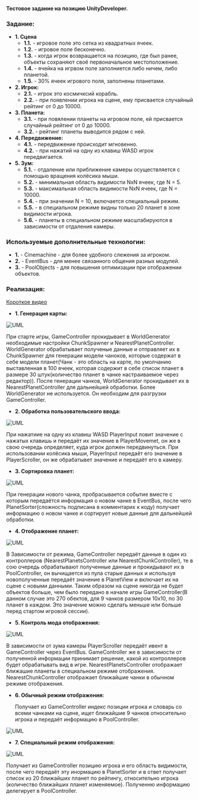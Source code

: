 #### Тестовое задание на позицию UnityDeveloper.
### **Задание:** 
+ **1. Сцена**
  + **1.1.** - игровое поле это сетка из квадратных ячеек.
  + **1.2.** - игровое поле бесконечно.
  + **1.3.** - когда игрок возвращается на позицию, где был ранее, объекты сохраняют своё первоначальное местоположение.
  + **1.4.** - ячейка на игрвом поле заполниется либо ничем, либо планетой.
  + **1.5.** - 30% ячеек игрового поля, заполнены планетами.
+ **2. Игрок:**
  + **2.1.** - игрок это космичксий корабль.
  + **2.2.** - при появлении игрока на сцене, ему присвается случайный рейтинг от 0 до 10000.
+ **3. Планета:**
  + **3.1.** - при повялении планеты на игровом поле, ей присвается случайный рейтинг от 0 до 10000.
  + **3.2.** - рейтинг планеты выводится рядом с ней.
+ **4. Передвижение:**
  + **4.1.** - передвижение происходит мгновенно.
  + **4.2.** - при нажатий на одну из клавиш WASD игрок передвигается.
+ **5. Зум:**
  + **5.1.** - отдаление или приближение камеры осуществляется с помощью вращения колёсика мыши.
  + **5.2.** - минимальная область видимости NxN ячеек, где N = 5.
  + **5.3.** - максимальная область видимости NxN ячеек, где N = 10000.
  + **5.4.** - при значении N = 10, включается специальный режим.
  + **5.5.** - в специальном режиме видны только 20 планет в зоне видимости игрока.
  + **5.6.** - планеты в специальном режиме масштабируются в зависимости от отдаления камеры.

### **Используемые дополнительные технологии:**
  + **1.** - Cinemachine - для более удобного слежения за игроком.
  + **2.** - EventBus - для менее связанного общения разных модулей.
  + **3.** - PoolObjects - для повышения оптимизации при отображении объектов.

### **Реализация:** 
[Короткое видео]()
+ **1. Генерация карты:**

![UML](https://user-images.githubusercontent.com/107647367/225294431-1eb76e52-f2a1-4dcf-a7e6-1c9ad4806f4f.png)

  При старте игры, GameController прокидывает в WorldGenerator необходимые настройки ChunkSpawner и NearestPlanetController. WorldGenerator обрабатывает полученые данные и отправляет их в ChunkSpawner для генерации модели чаноков, которые содержат в себе модели планет(Чанк - это область на карте, по умолчанию выставленная в 100 ячеек, которая содержит в себе список планет в размере 30 штук(количество планет в чанке настраиваемое через редактор)). После генерации чанков, WorldGenerator прокидывает их в NearestPlanetController для дальнейшей обработки. Более WorldGenerator не используется. Он необходим для разгрузки GameController.

+ **2. Обработка пользовательского ввода:**

![UML](https://user-images.githubusercontent.com/107647367/225298993-b5268868-9911-48bf-ae2a-e9977fb0b2e3.png)

  При нажатиие на одну из клавиш WASD PlayerInput ловит значение с нажатых клавишь и передаёт их значение в PlayerMovemet, он же в свою очередь определяет, куда игрок должен передвинуться. При использовании колёсика мыши, PlayerInput передаёт его значение в PlayerScroller, он же обрабатывет значение и передаёт его в камеру.

+ **3. Сортировка планет:**

![UML](https://user-images.githubusercontent.com/107647367/225299964-db0b1cbc-f19d-478f-b803-a8947e9a0b2c.png)

  При генерации нового чанка, пробрасывается событие вместе с которым передаётся информация о новом чанке в EventBus, после чего PlanetSorter(сложность подписана в комментарих к коду) получает информацию о новом чанке и сортирует новые данные для дальнейшей обработки.

+ **4. Отображение планет:**

![UML](https://user-images.githubusercontent.com/107647367/225301527-87308a25-9721-4226-ad6a-0dce00e24a1a.png)

  В Зависимости от режима, GameController передаёт данные в один из контроллеров (NearestPlanetsController или NearestChunkController), те в сою очередь обрабатывают полученные данные и прокидывают их в PoolController, он вычищается из пула старые данных и используя новополученные передаёт значение в PlanetView и включает их на сцене с новыми данными. Таким образом на сцене никогда не будет объектов больше, чем было передано в начале игры GameController(В данном случае это 270 обектов, для 9 чанков размером 10x10, по 30 планет в каждом. Это значение можно сделать меньше или больше перед стартом игровой сессии).

+ **5. Контроль мода отображения:**

![UML](https://user-images.githubusercontent.com/107647367/225303392-066bbb98-7007-4d28-8bba-b3190714366a.png)

  В зависимости от зума камеры PlayerScroller передаёт ивент в GameController через EventBus. GameController же в зависимости от полученной информации принимает решение, какой из контроллеров будет обрабатывать вид в игре. NearestPlanetsController отображает ближашие планеты в специальном режиме отображения. NearestChunkController отображает ближайшие чанки в обычном режиме отображения.

+ **6. Обычный режим отображения:**

  Получает из GameController индекс позиции игрока и словарь со всеми чанками на сцене, ищет ближайшие 9 чанков относительно игрока и передаёт информацию в PoolController.

![UML](https://user-images.githubusercontent.com/107647367/225305618-a8c00309-25f9-4aa5-83ec-9a46f5c27b03.png)

+ **7. Специальный режим отображения:**

![UML](https://user-images.githubusercontent.com/107647367/225305814-75f4a7dd-8262-43dd-b184-5a133684e262.png)

  Получает из GameController позицию игрока и его область видимости, после чего передаёт эту инормацию в PlanetSorter и в ответ получает список из 20 ближайших планет по рейтингу, относительно игрока (количество ближайших планет изменяемое). Полученню информацию делегирует в PoolController.
